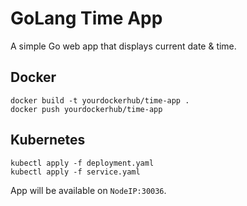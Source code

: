 # GoLang Time App

A simple Go web app that displays current date & time.

## Docker
```
docker build -t yourdockerhub/time-app .
docker push yourdockerhub/time-app
```

## Kubernetes
```
kubectl apply -f deployment.yaml
kubectl apply -f service.yaml
```

App will be available on `NodeIP:30036`.